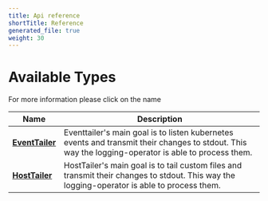 ```yaml
---
title: Api reference
shortTitle: Reference
generated_file: true
weight: 30
---
```

# Available Types

For more information please click on the name
<center>

| Name | Description |
|---|---|
| **[EventTailer](eventtailer_types)** | Eventtailer's main goal is to listen kubernetes events and transmit their changes to stdout. This way the logging-operator is able to process them. |
| **[HostTailer](hosttailer_types)** | HostTailer's main goal is to tail custom files and transmit their changes to stdout. This way the logging-operator is able to process them. |
</center>

